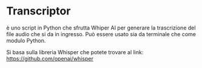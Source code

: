 # Transcriptor

è uno script in Python che sfrutta Whiper AI per generare la trascrizione del file audio che si da in ingresso. Può essere usato sia da terminale che come modulo Python.

Si basa sulla libreria Whisper che potete trovare al link: https://github.com/openai/whisper
